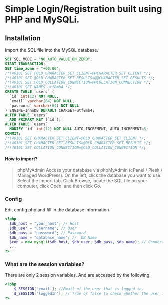 # Simple Login/Registration built using PHP and MySQLi.

## Installation
Import the SQL file into the MySQL database.

```sql
SET SQL_MODE = "NO_AUTO_VALUE_ON_ZERO";
START TRANSACTION;
SET time_zone = "+00:00";
/*!40101 SET @OLD_CHARACTER_SET_CLIENT=@@CHARACTER_SET_CLIENT */;
/*!40101 SET @OLD_CHARACTER_SET_RESULTS=@@CHARACTER_SET_RESULTS */;
/*!40101 SET @OLD_COLLATION_CONNECTION=@@COLLATION_CONNECTION */;
/*!40101 SET NAMES utf8mb4 */;
CREATE TABLE `users` (
  `id` int(12) NOT NULL,
  `email` varchar(64) NOT NULL,
  `password` varchar(64) NOT NULL
) ENGINE=InnoDB DEFAULT CHARSET=utf8mb4;
ALTER TABLE `users`
  ADD PRIMARY KEY (`id`);
ALTER TABLE `users`
  MODIFY `id` int(12) NOT NULL AUTO_INCREMENT, AUTO_INCREMENT=5;
COMMIT;
/*!40101 SET CHARACTER_SET_CLIENT=@OLD_CHARACTER_SET_CLIENT */;
/*!40101 SET CHARACTER_SET_RESULTS=@OLD_CHARACTER_SET_RESULTS */;
/*!40101 SET COLLATION_CONNECTION=@OLD_COLLATION_CONNECTION */;
```

#### How to import?
> phpMyAdmin
> Access your database via phpMyAdmin (cPanel / Plesk / Managed WordPress).
> On the left, click the database you want to use.
> Select the Import tab.
> Click Browse, locate the SQL file on your computer, click Open, and then click Go.

### Config
Edit config.php and fill in the database information
```php
<?php
  $db_host = "your_host"; // Host
  $db_user = "username"; // User
  $db_pass = "password"; // Password
  $db_name = "database_name"; //  DB Name
  $con = new mysqli($db_host, $db_user, $db_pass, $db_name); // Connection to the database
  ...
?>
```
### What are the session variables?
There are only 2 session variables. And are accessed by the following.
```php
<?php
    $_SESSION['email']; //Email of the user that is logged in.
    $_SESSION['loggedIn']; // True or false to check whether the user is logged  r mpt.
?>
```
